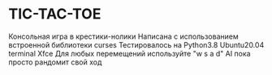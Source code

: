 # TIC-TAC-TOE
Консольная игра в крестики-нолики
Написана с использованием встроенной библиотеки curses
Тестировалось на Python3.8 Ubuntu20.04 terminal Xfce
Для любых перемещений используйте "w s a d"
AI пока просто рандомит свой ход
